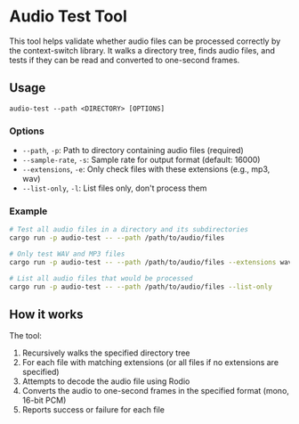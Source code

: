 # Audio Test Tool

This tool helps validate whether audio files can be processed correctly by the context-switch library.
It walks a directory tree, finds audio files, and tests if they can be read and converted to one-second frames.

## Usage

```
audio-test --path <DIRECTORY> [OPTIONS]
```

### Options

- `--path`, `-p`: Path to directory containing audio files (required)
- `--sample-rate`, `-s`: Sample rate for output format (default: 16000)
- `--extensions`, `-e`: Only check files with these extensions (e.g., mp3, wav)
- `--list-only`, `-l`: List files only, don't process them

### Example

```bash
# Test all audio files in a directory and its subdirectories
cargo run -p audio-test -- --path /path/to/audio/files

# Only test WAV and MP3 files
cargo run -p audio-test -- --path /path/to/audio/files --extensions wav mp3

# List all audio files that would be processed
cargo run -p audio-test -- --path /path/to/audio/files --list-only
```

## How it works

The tool:
1. Recursively walks the specified directory tree
2. For each file with matching extensions (or all files if no extensions are specified)
3. Attempts to decode the audio file using Rodio
4. Converts the audio to one-second frames in the specified format (mono, 16-bit PCM)
5. Reports success or failure for each file
